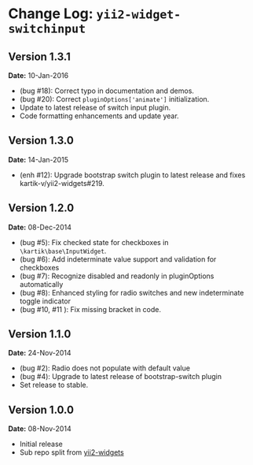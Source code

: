 Change Log: `yii2-widget-switchinput`
=====================================

## Version 1.3.1

**Date:** 10-Jan-2016

- (bug #18): Correct typo in documentation and demos.
- (bug #20): Correct `pluginOptions['animate']` initialization.
- Update to latest release of switch input plugin.
- Code formatting enhancements and update year.

## Version 1.3.0

**Date:** 14-Jan-2015

- (enh #12): Upgrade bootstrap switch plugin to latest release and fixes kartik-v/yii2-widgets#219.

## Version 1.2.0

**Date:** 08-Dec-2014

- (bug #5): Fix checked state for checkboxes in `\kartik\base\InputWidget`.
- (bug #6): Add indeterminate value support and validation for checkboxes
- (bug #7): Recognize disabled and readonly in pluginOptions automatically
- (bug #8): Enhanced styling for radio switches and new indeterminate toggle indicator
- (bug #10, #11 ): Fix missing bracket in code.

## Version 1.1.0

**Date:** 24-Nov-2014

- (bug #2): Radio does not populate with default value 
- (bug #4): Upgrade to latest release of bootstrap-switch plugin
- Set release to stable.

## Version 1.0.0

**Date:** 08-Nov-2014

- Initial release 
- Sub repo split from [yii2-widgets](https://github.com/kartik-v/yii2-widgets)